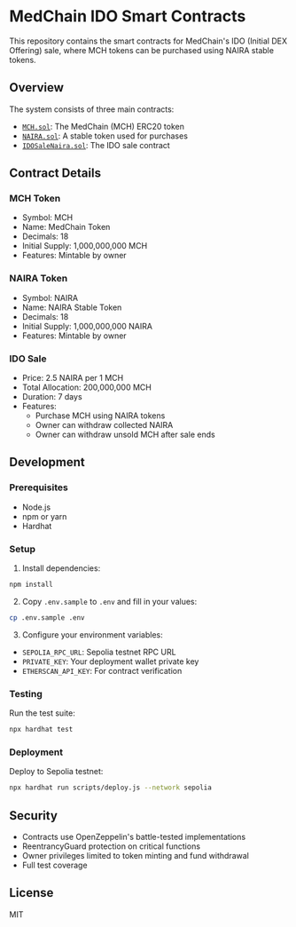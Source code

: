 # MedChain IDO Smart Contracts

This repository contains the smart contracts for MedChain's IDO (Initial DEX Offering) sale, where MCH tokens can be purchased using NAIRA stable tokens.

## Overview

The system consists of three main contracts:

- [`MCH.sol`](contracts/MCH.sol): The MedChain (MCH) ERC20 token
- [`NAIRA.sol`](contracts/NAIRA.sol): A stable token used for purchases 
- [`IDOSaleNaira.sol`](contracts/IDOSaleNaira.sol): The IDO sale contract

## Contract Details

### MCH Token
- Symbol: MCH
- Name: MedChain Token
- Decimals: 18
- Initial Supply: 1,000,000,000 MCH
- Features: Mintable by owner

### NAIRA Token
- Symbol: NAIRA
- Name: NAIRA Stable Token
- Decimals: 18
- Initial Supply: 1,000,000,000 NAIRA
- Features: Mintable by owner

### IDO Sale
- Price: 2.5 NAIRA per 1 MCH
- Total Allocation: 200,000,000 MCH
- Duration: 7 days
- Features:
  - Purchase MCH using NAIRA tokens
  - Owner can withdraw collected NAIRA
  - Owner can withdraw unsold MCH after sale ends

## Development

### Prerequisites

- Node.js
- npm or yarn
- Hardhat

### Setup

1. Install dependencies:
```sh
npm install
```

2. Copy `.env.sample` to `.env` and fill in your values:
```sh
cp .env.sample .env
```

3. Configure your environment variables:
- `SEPOLIA_RPC_URL`: Sepolia testnet RPC URL
- `PRIVATE_KEY`: Your deployment wallet private key
- `ETHERSCAN_API_KEY`: For contract verification

### Testing

Run the test suite:
```sh
npx hardhat test
```

### Deployment

Deploy to Sepolia testnet:
```sh
npx hardhat run scripts/deploy.js --network sepolia
```

## Security

- Contracts use OpenZeppelin's battle-tested implementations
- ReentrancyGuard protection on critical functions
- Owner privileges limited to token minting and fund withdrawal
- Full test coverage

## License

MIT